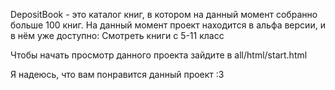 DepositBook - это каталог книг, в котором на данный момент собранно больше 100 книг.
На данный момент проект находится в альфа версии, и в нём уже доступно:
Смотреть книги с 5-11 класс

Чтобы начать просмотр данного проекта зайдите в all/html/start.html

Я надеюсь, что вам понравится данный проект :3